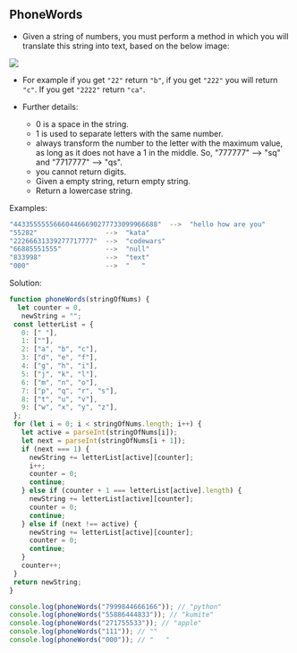 ## PhoneWords

- Given a string of numbers, you must perform a method in which you will translate this string into text, based on the below image:

<img src='https://upload.wikimedia.org/wikipedia/commons/thumb/7/73/Telephone-keypad2.svg/1024px-Telephone-keypad2.svg.png' />

- For example if you get `"22"` return `"b"`, if you get `"222"` you will return `"c"`. If you get `"2222"` return `"ca"`.

- Further details: 
    - 0 is a space in the string.
    - 1 is used to separate letters with the same number.
    - always transform the number to the letter with the maximum value, as long as it does not have a 1 in the middle. So, "777777" -->  "sq" and "7717777" --> "qs". 
    - you cannot return digits.
    - Given a empty string, return empty string.
    - Return a lowercase string.

Examples: 
```js
"443355555566604466690277733099966688"  -->  "hello how are you"
"55282"                 -->  "kata"
"22266631339277717777"  -->  "codewars"
"66885551555"           -->  "null"
"833998"                -->  "text"
"000"                   -->  "   "
```
Solution:
```js 
function phoneWords(stringOfNums) {
  let counter = 0,
   newString = "";
 const letterList = {
   0: [" "],
   1: [""],
   2: ["a", "b", "c"],
   3: ["d", "e", "f"],
   4: ["g", "h", "i"],
   5: ["j", "k", "l"],
   6: ["m", "n", "o"],
   7: ["p", "q", "r", "s"],
   8: ["t", "u", "v"],
   9: ["w", "x", "y", "z"],
 };
 for (let i = 0; i < stringOfNums.length; i++) {
   let active = parseInt(stringOfNums[i]);
   let next = parseInt(stringOfNums[i + 1]);
   if (next === 1) {
     newString += letterList[active][counter];
     i++;
     counter = 0;
     continue;
   } else if (counter + 1 === letterList[active].length) {
     newString += letterList[active][counter];
     counter = 0;
     continue;
   } else if (next !== active) {
     newString += letterList[active][counter];
     counter = 0;
     continue;
   }
   counter++;
 }
 return newString;
}

console.log(phoneWords("7999844666166")); // "python"
console.log(phoneWords("55886444833")); // "kumite"
console.log(phoneWords("271755533")); // "apple"
console.log(phoneWords("111")); // ""
console.log(phoneWords("000")); // "   "
```
